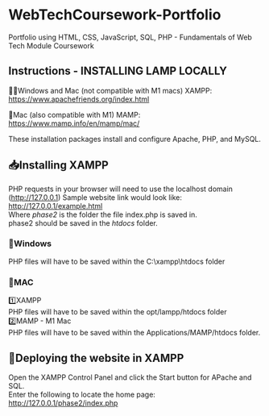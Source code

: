 # WebTechCoursework-Portfolio
 Portfolio using HTML, CSS, JavaScript, SQL, PHP - Fundamentals of Web Tech Module Coursework

## Instructions - INSTALLING LAMP LOCALLY

📓🍎Windows and Mac (not compatible with M1 macs)
XAMPP: https://www.apachefriends.org/index.html

🍎Mac (also compatible with M1)
MAMP: https://www.mamp.info/en/mamp/mac/

<p>These installation packages install and configure Apache, PHP, and MySQL.</p>

## 📥Installing XAMPP
PHP requests in your browser will need to use the localhost domain 
(http://127.0.0.1)
Sample website link would look like: http://127.0.0.1/example.html
<br>
Where *phase2* is the folder the file index.php is saved in.
<br>phase2 should be saved in the *htdocs* folder.

### 📓Windows
PHP files will have to be saved within the C:\xampp\htdocs folder
 
 
### 🍎MAC
  1️⃣XAMPP
   <br>PHP files will have to be saved within the opt/lampp/htdocs folder
 <br>2️⃣MAMP - M1 Mac
  <br>PHP files will have to be saved within the Applications/MAMP/htdocs folder.


## 🚧Deploying the website in XAMPP
Open the XAMPP Control Panel and click the Start button for APache and SQL.
<br> Enter the following to locate the home page:
http://127.0.0.1/phase2/index.php
